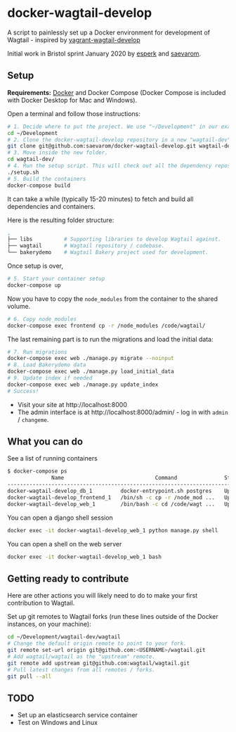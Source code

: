 docker-wagtail-develop
======================


A script to painlessly set up a Docker environment for development of Wagtail - inspired by [vagrant-wagtail-develop](https://github.com/wagtail/vagrant-wagtail-develop)

Initial work in Bristol sprint January 2020 by [esperk](https://github.com/esperk) and [saevarom](https://github.com/saevarom).

Setup
-----

**Requirements:** [Docker](https://www.docker.com/) and Docker Compose (Docker Compose is included with Docker Desktop for Mac and Windows).

Open a terminal and follow those instructions:

```sh
# 1. Decide where to put the project. We use "~/Development" in our examples.
cd ~/Development
# 2. Clone the docker-wagtail-develop repository in a new "wagtail-dev" folder.
git clone git@github.com:saevarom/docker-wagtail-develop.git wagtail-dev
# 3. Move inside the new folder.
cd wagtail-dev/
# 4. Run the setup script. This will check out all the dependency repos.
./setup.sh
# 5. Build the containers
docker-compose build
```

It can take a while (typically 15-20 minutes) to fetch and build all dependencies and containers.

Here is the resulting folder structure:

```sh
.
├── libs          # Supporting libraries to develop Wagtail against.
├── wagtail       # Wagtail repository / codebase.
└── bakerydemo    # Wagtail Bakery project used for development.
```

Once setup is over,

```sh
# 5. Start your container setup
docker-compose up
```

Now you have to copy the `node_modules` from the container to the shared volume. 

```sh
# 6. Copy node_modules
docker-compose exec frontend cp -r /node_modules /code/wagtail/
```

The last remaining part is to run the migrations and load the initial data:

```sh
# 7. Run migrations
docker-compose exec web ./manage.py migrate --noinput
# 8. Load Bakerydemo data
docker-compose exec web ./manage.py load_initial_data
# 9. Update index if needed
docker-compose exec web ./manage.py update_index
# Success!
```


- Visit your site at http://localhost:8000
- The admin interface is at http://localhost:8000/admin/ - log in with `admin` / `changeme`.

What you can do
---------------

See a list of running containers

```sh
$ docker-compose ps
              Name                             Command               State           Ports
---------------------------------------------------------------------------------------------------
docker-wagtail-develop_db_1         docker-entrypoint.sh postgres    Up      5432/tcp
docker-wagtail-develop_frontend_1   /bin/sh -c cp -r /node_mod ...   Up
docker-wagtail-develop_web_1        /bin/bash -c cd /code/wagt ...   Up      0.0.0.0:8000->8000/tcp
```

You can open a django shell session

```sh
docker exec -it docker-wagtail-develop_web_1 python manage.py shell
```

You can open a shell on the web server

```sh
docker exec -it docker-wagtail-develop_web_1 bash
```


Getting ready to contribute
---------------------------

Here are other actions you will likely need to do to make your first contribution to Wagtail.

Set up git remotes to Wagtail forks (run these lines outside of the Docker instances, on your machine):

```sh
cd ~/Development/wagtail-dev/wagtail
# Change the default origin remote to point to your fork.
git remote set-url origin git@github.com:<USERNAME>/wagtail.git
# Add wagtail/wagtail as the "upstream" remote.
git remote add upstream git@github.com:wagtail/wagtail.git
# Pull latest changes from all remotes / forks.
git pull --all
```


TODO
----

* Set up an elasticsearch service container
* Test on Windows and Linux